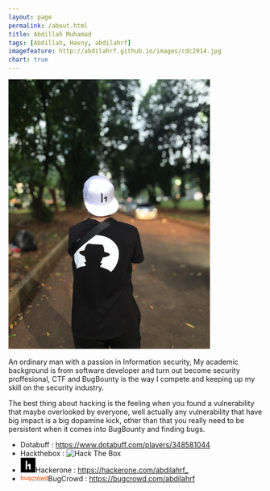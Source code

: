 ```yaml
---
layout: page
permalink: /about.html
title: Abdillah Muhamad
tags: [Abdillah, Hasny, abdilahrf]
imagefeature: http://abdilahrf.github.io/images/cdc2014.jpg
chart: true
---
```



<!-- Well, what are you looking in the source code? -->
<!-- ZmxhZ3tIZXlfaGFja2Vyc186KX0= -->

<img src="/images/profile.jpg" width="400px" alt="Abdillah Muhamad" />

An ordinary <x>m</x>an with a passion in Information sec<x>u</x>ri<x>t</x>y, My academ<x>i</x>c b<x>a</x>ckground is from<x> </x>softw<x>a</x>re deve<x>l</x>oper<x> </x>and turn out become security proffesional, CTF and BugBounty is the way I compete and keeping up my skill on the security industry. 


The best thing about hacking is the feeling when you found a vulnerability that maybe overlooked by everyone, well actually any vulnerability that have big impact is a big dopamine kick, other than that you really need to be persistent when it comes into BugBounty and finding bugs.



<ul>
	<li>Dotabuff : <a href="https://www.dotabuff.com/players/348581044">https://www.dotabuff.com/players/348581044</a></li>
	<li>Hackthebox : <img src="http://www.hackthebox.eu/badge/image/1575" alt="Hack The Box"></li>
	<li><img src="/images/h1.jpg" width="30px">Hackerone : <a href="https://hackerone.com/abdilahrf_">https://hackerone.com/abdilahrf_</a></li>
	<li><img src="/images/bugcrowd.svg" width="55px">BugCrowd : <a href="https://bugcrowd.com/abdilahrf">https://bugcrowd.com/abdilahrf</a></li>
</ul>
